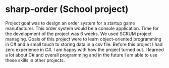 # sharp-order (School project)
Project goal was to design an order system for a startup game manufacturer. This order system would be a console application. Time for the development of the project was 6 weeks. We used SCRUM project managing. Goals of this project were to learn object-oriented programming in C# and a small touch to storing data in a csv file. Before this project I had zero experience in C#. I am happy with how the project turned out. I learned a lot about C# and overall programming and in the future I am able to use these skills in other projects. 
